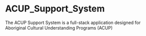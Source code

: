 # ACUP_Support_System
The ACUP Support System is a full-stack application designed for Aboriginal Cultural Understanding Programs (ACUP)
